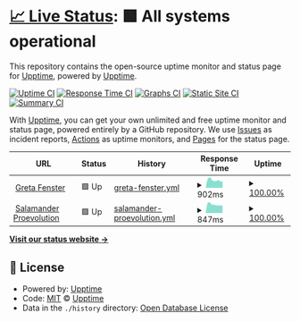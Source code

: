 # [📈 Live Status](https://onedot-digital-crew.github.io): <!--live status--> **🟩 All systems operational**

This repository contains the open-source uptime monitor and status page for [Upptime](https://upptime.js.org), powered by [Upptime](https://github.com/upptime/upptime).

[![Uptime CI](https://github.com/onedot-digital-crew/upptime/workflows/Uptime%20CI/badge.svg)](https://github.com/onedot-digital-crew/upptime/actions?query=workflow%3A%22Uptime+CI%22)
[![Response Time CI](https://github.com/onedot-digital-crew/upptime/workflows/Response%20Time%20CI/badge.svg)](https://github.com/onedot-digital-crew/upptime/actions?query=workflow%3A%22Response+Time+CI%22)
[![Graphs CI](https://github.com/onedot-digital-crew/upptime/workflows/Graphs%20CI/badge.svg)](https://github.com/onedot-digital-crew/upptime/actions?query=workflow%3A%22Graphs+CI%22)
[![Static Site CI](https://github.com/onedot-digital-crew/upptime/workflows/Static%20Site%20CI/badge.svg)](https://github.com/onedot-digital-crew/upptime/actions?query=workflow%3A%22Static+Site+CI%22)
[![Summary CI](https://github.com/onedot-digital-crew/upptime/workflows/Summary%20CI/badge.svg)](https://github.com/onedot-digital-crew/upptime/actions?query=workflow%3A%22Summary+CI%22)

With [Upptime](https://upptime.js.org), you can get your own unlimited and free uptime monitor and status page, powered entirely by a GitHub repository. We use [Issues](https://github.com/upptime/upptime/issues) as incident reports, [Actions](https://github.com/onedot-digital-crew/upptime/actions) as uptime monitors, and [Pages](https://onedot-digital-crew.github.io) for the status page.

<!--start: status pages-->
<!-- This summary is generated by Upptime (https://github.com/upptime/upptime) -->
<!-- Do not edit this manually, your changes will be overwritten -->
<!-- prettier-ignore -->
| URL | Status | History | Response Time | Uptime |
| --- | ------ | ------- | ------------- | ------ |
| <img alt="" src="https://icons.duckduckgo.com/ip3/greta-fenster.com.ico" height="13"> [Greta Fenster](https://greta-fenster.com) | 🟩 Up | [greta-fenster.yml](https://github.com/onedot-digital-crew/upptime/commits/HEAD/history/greta-fenster.yml) | <details><summary><img alt="Response time graph" src="./graphs/greta-fenster/response-time-week.png" height="20"> 902ms</summary><br><a href="https://uptime.one-dot.io/history/greta-fenster"><img alt="Response time 967" src="https://img.shields.io/endpoint?url=https%3A%2F%2Fraw.githubusercontent.com%2Fonedot-digital-crew%2Fupptime%2FHEAD%2Fapi%2Fgreta-fenster%2Fresponse-time.json"></a><br><a href="https://uptime.one-dot.io/history/greta-fenster"><img alt="24-hour response time 783" src="https://img.shields.io/endpoint?url=https%3A%2F%2Fraw.githubusercontent.com%2Fonedot-digital-crew%2Fupptime%2FHEAD%2Fapi%2Fgreta-fenster%2Fresponse-time-day.json"></a><br><a href="https://uptime.one-dot.io/history/greta-fenster"><img alt="7-day response time 902" src="https://img.shields.io/endpoint?url=https%3A%2F%2Fraw.githubusercontent.com%2Fonedot-digital-crew%2Fupptime%2FHEAD%2Fapi%2Fgreta-fenster%2Fresponse-time-week.json"></a><br><a href="https://uptime.one-dot.io/history/greta-fenster"><img alt="30-day response time 967" src="https://img.shields.io/endpoint?url=https%3A%2F%2Fraw.githubusercontent.com%2Fonedot-digital-crew%2Fupptime%2FHEAD%2Fapi%2Fgreta-fenster%2Fresponse-time-month.json"></a><br><a href="https://uptime.one-dot.io/history/greta-fenster"><img alt="1-year response time 967" src="https://img.shields.io/endpoint?url=https%3A%2F%2Fraw.githubusercontent.com%2Fonedot-digital-crew%2Fupptime%2FHEAD%2Fapi%2Fgreta-fenster%2Fresponse-time-year.json"></a></details> | <details><summary><a href="https://uptime.one-dot.io/history/greta-fenster">100.00%</a></summary><a href="https://uptime.one-dot.io/history/greta-fenster"><img alt="All-time uptime 100.00%" src="https://img.shields.io/endpoint?url=https%3A%2F%2Fraw.githubusercontent.com%2Fonedot-digital-crew%2Fupptime%2FHEAD%2Fapi%2Fgreta-fenster%2Fuptime.json"></a><br><a href="https://uptime.one-dot.io/history/greta-fenster"><img alt="24-hour uptime 100.00%" src="https://img.shields.io/endpoint?url=https%3A%2F%2Fraw.githubusercontent.com%2Fonedot-digital-crew%2Fupptime%2FHEAD%2Fapi%2Fgreta-fenster%2Fuptime-day.json"></a><br><a href="https://uptime.one-dot.io/history/greta-fenster"><img alt="7-day uptime 100.00%" src="https://img.shields.io/endpoint?url=https%3A%2F%2Fraw.githubusercontent.com%2Fonedot-digital-crew%2Fupptime%2FHEAD%2Fapi%2Fgreta-fenster%2Fuptime-week.json"></a><br><a href="https://uptime.one-dot.io/history/greta-fenster"><img alt="30-day uptime 100.00%" src="https://img.shields.io/endpoint?url=https%3A%2F%2Fraw.githubusercontent.com%2Fonedot-digital-crew%2Fupptime%2FHEAD%2Fapi%2Fgreta-fenster%2Fuptime-month.json"></a><br><a href="https://uptime.one-dot.io/history/greta-fenster"><img alt="1-year uptime 100.00%" src="https://img.shields.io/endpoint?url=https%3A%2F%2Fraw.githubusercontent.com%2Fonedot-digital-crew%2Fupptime%2FHEAD%2Fapi%2Fgreta-fenster%2Fuptime-year.json"></a></details>
| <img alt="" src="https://icons.duckduckgo.com/ip3/salamander-proevolution.com.ico" height="13"> [Salamander Proevolution](https://salamander-proevolution.com) | 🟩 Up | [salamander-proevolution.yml](https://github.com/onedot-digital-crew/upptime/commits/HEAD/history/salamander-proevolution.yml) | <details><summary><img alt="Response time graph" src="./graphs/salamander-proevolution/response-time-week.png" height="20"> 847ms</summary><br><a href="https://uptime.one-dot.io/history/salamander-proevolution"><img alt="Response time 927" src="https://img.shields.io/endpoint?url=https%3A%2F%2Fraw.githubusercontent.com%2Fonedot-digital-crew%2Fupptime%2FHEAD%2Fapi%2Fsalamander-proevolution%2Fresponse-time.json"></a><br><a href="https://uptime.one-dot.io/history/salamander-proevolution"><img alt="24-hour response time 741" src="https://img.shields.io/endpoint?url=https%3A%2F%2Fraw.githubusercontent.com%2Fonedot-digital-crew%2Fupptime%2FHEAD%2Fapi%2Fsalamander-proevolution%2Fresponse-time-day.json"></a><br><a href="https://uptime.one-dot.io/history/salamander-proevolution"><img alt="7-day response time 847" src="https://img.shields.io/endpoint?url=https%3A%2F%2Fraw.githubusercontent.com%2Fonedot-digital-crew%2Fupptime%2FHEAD%2Fapi%2Fsalamander-proevolution%2Fresponse-time-week.json"></a><br><a href="https://uptime.one-dot.io/history/salamander-proevolution"><img alt="30-day response time 927" src="https://img.shields.io/endpoint?url=https%3A%2F%2Fraw.githubusercontent.com%2Fonedot-digital-crew%2Fupptime%2FHEAD%2Fapi%2Fsalamander-proevolution%2Fresponse-time-month.json"></a><br><a href="https://uptime.one-dot.io/history/salamander-proevolution"><img alt="1-year response time 927" src="https://img.shields.io/endpoint?url=https%3A%2F%2Fraw.githubusercontent.com%2Fonedot-digital-crew%2Fupptime%2FHEAD%2Fapi%2Fsalamander-proevolution%2Fresponse-time-year.json"></a></details> | <details><summary><a href="https://uptime.one-dot.io/history/salamander-proevolution">100.00%</a></summary><a href="https://uptime.one-dot.io/history/salamander-proevolution"><img alt="All-time uptime 100.00%" src="https://img.shields.io/endpoint?url=https%3A%2F%2Fraw.githubusercontent.com%2Fonedot-digital-crew%2Fupptime%2FHEAD%2Fapi%2Fsalamander-proevolution%2Fuptime.json"></a><br><a href="https://uptime.one-dot.io/history/salamander-proevolution"><img alt="24-hour uptime 100.00%" src="https://img.shields.io/endpoint?url=https%3A%2F%2Fraw.githubusercontent.com%2Fonedot-digital-crew%2Fupptime%2FHEAD%2Fapi%2Fsalamander-proevolution%2Fuptime-day.json"></a><br><a href="https://uptime.one-dot.io/history/salamander-proevolution"><img alt="7-day uptime 100.00%" src="https://img.shields.io/endpoint?url=https%3A%2F%2Fraw.githubusercontent.com%2Fonedot-digital-crew%2Fupptime%2FHEAD%2Fapi%2Fsalamander-proevolution%2Fuptime-week.json"></a><br><a href="https://uptime.one-dot.io/history/salamander-proevolution"><img alt="30-day uptime 100.00%" src="https://img.shields.io/endpoint?url=https%3A%2F%2Fraw.githubusercontent.com%2Fonedot-digital-crew%2Fupptime%2FHEAD%2Fapi%2Fsalamander-proevolution%2Fuptime-month.json"></a><br><a href="https://uptime.one-dot.io/history/salamander-proevolution"><img alt="1-year uptime 100.00%" src="https://img.shields.io/endpoint?url=https%3A%2F%2Fraw.githubusercontent.com%2Fonedot-digital-crew%2Fupptime%2FHEAD%2Fapi%2Fsalamander-proevolution%2Fuptime-year.json"></a></details>

<!--end: status pages-->

[**Visit our status website →**](https://onedot-digital-crew.github.io)

## 📄 License

- Powered by: [Upptime](https://github.com/upptime/upptime)
- Code: [MIT](./LICENSE) © [Upptime](https://upptime.js.org)
- Data in the `./history` directory: [Open Database License](https://opendatacommons.org/licenses/odbl/1-0/)
